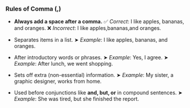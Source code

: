 ### **Rules of Comma (,)**

- **Always add a space after a comma.**
  ✅ _Correct_: I like apples, bananas, and oranges.
  ❌ _Incorrect_: I like apples,bananas,and oranges.

- Separates items in a list.
  ➤ _Example_: I like apples, bananas, and oranges.

- After introductory words or phrases.
  ➤ _Example_: Yes, I agree.
  ➤ _Example_: After lunch, we went shopping.

- Sets off extra (non-essential) information.
  ➤ _Example_: My sister, a graphic designer, works from home.

- Used before conjunctions like **and, but, or** in compound sentences.
  ➤ _Example_: She was tired, but she finished the report.
